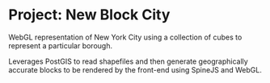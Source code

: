 Project: New Block City
=======================

WebGL representation of New York City using a collection
of cubes to represent a particular borough.

Leverages PostGIS to read shapefiles and then generate geographically
accurate blocks to be rendered by the front-end using SpineJS and WebGL.
